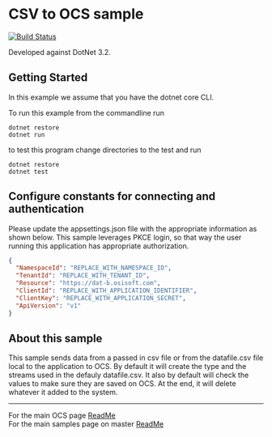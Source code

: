# CSV to OCS sample

[![Build Status](https://dev.azure.com/osieng/engineering/_apis/build/status/product-readiness/OCS/CSVtoOCS_DotNet?branchName=master)](https://dev.azure.com/osieng/engineering/_build/latest?definitionId=1393&branchName=master)

Developed against DotNet 3.2.

## Getting Started

In this example we assume that you have the dotnet core CLI.

To run this example from the commandline run

```
dotnet restore
dotnet run
```

to test this program change directories to the test and run

```
dotnet restore
dotnet test
```

## Configure constants for connecting and authentication

Please update the appsettings.json file with the appropriate information as shown below.  This sample leverages PKCE login, so that way the user running this application has appropriate authorization.  

```json
{
  "NamespaceId": "REPLACE_WITH_NAMESPACE_ID",
  "TenantId": "REPLACE_WITH_TENANT_ID",
  "Resource": "https://dat-b.osisoft.com",
  "ClientId": "REPLACE_WITH_APPLICATION_IDENTIFIER",
  "ClientKey": "REPLACE_WITH_APPLICATION_SECRET",
  "ApiVersion": "v1"
}
```

## About this sample

This sample sends data from a passed in csv file or from the datafile.csv file local to the application to OCS.  By default it will create the type and the streams used in the defauly datafile.csv.  It also by default will check the values to make sure they are saved on OCS.  At the end, it will delete whatever it added to the system.     


---

For the main OCS page [ReadMe](https://github.com/osisoft/OSI-Samples-OCS)  
For the main samples page on master [ReadMe](https://github.com/osisoft/OSI-Samples)
